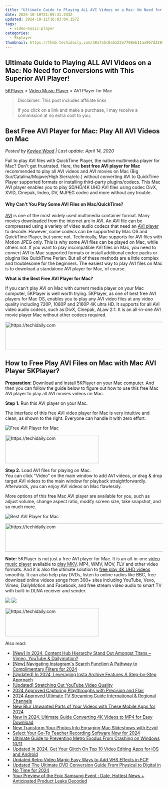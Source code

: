 ```yaml
---
title: "Ultimate Guide to Playing ALL AVI Videos on a Mac: No Need for Conversions with This Superior AVI Player!"
date: 2024-10-10T21:09:31.243Z
updated: 2024-10-11T16:03:04.157Z
tags:
  - video-music-player
categories:
  - 5kplayer
thumbnail: https://thmb.techidaily.com/38a7a5c0a5123e7708eb11aa967d228491b39460885352e6b8c3f7846969574b.jpg
---
```


## Ultimate Guide to Playing ALL AVI Videos on a Mac: No Need for Conversions with This Superior AVI Player!

[5KPlayer](https://tools.techidaily.com/5kplayer/products/) \> [Video Music Player](https://tools.techidaily.com/5kplayer/video-music-player/) \> AVI Player for Mac

>  Disclaimer: This post includes affiliate links
>
>  If you click on a link and make a purchase, I may receive a commission at no extra cost to you.
>

## Best Free AVI Player for Mac: Play All AVI Videos on Mac

 _Posted by [Kaylee Wood](https://www.quora.com/profile/Amanda-Hu-21) | Last update: April 14, 2020_

Fail to play AVI files with QuickTime Player, the native multimedia player for Mac? Don't get frustrated. Here, the **best free AVI player for Mac** recommended to play all AVI videos and AVI movies on Mac (Big Sur/Catalina/Mojave/High Sierra/etc.) without converting AVI to QuickTime Player supported formats or installing third-party plugins/codecs. This Mac AVI player enables you to play SD/HD/4K UHD AVI files using codec DivX, XVID, Cinepak, Indeo, DV, MJPEG codec and more without any trouble.

#### **Why Can't You Play Some AVI Files on Mac/QuickTime?**

[AVI](https://en.wikipedia.org/wiki/Audio%5FVideo%5FInterleave) is one of the most widely used multimedia container format. Many movies downloaded from the internet are in AVI. An AVI file can be compressed using a variety of video audio codecs that need an [AVI player](https://tools.techidaily.com/5kplayer/video-music-player/) to decode. However, some codecs can be supported by Mac OS and QuickTime Player, but some not. Technically, Mac supports for AVI files with Motion JPEG only. This is why some AVI files can be played on Mac, while others not. If you want to play incompatible AVI files on Mac, you need to convert AVI to Mac supported formats or install additional codec packs or plugins like QuickTime Perian. But all of these methods are a little complex and troublesome for the beginners. The easiest way to play AVI files on Mac is to download a standalone AVI player for Mac, of course. 

**What is the Best Free AVI Player for Mac?**

If you can't play AVI on Mac with current media player on your Mac computer, 5KPlayer is well worth trying. 5KPlayer, as one of best free AVI players for Mac OS, enables you to play any AVI video files at any video quality including 720P, 1080P and 2160P 4K ultra HD. It supports for all AVI video audio codecs, such as DivX, Cinepak, ALaw 2:1\. It is an all-in-one AVI movie player Mac without other codecs required.

<!-- affiliate ads begin -->
<a href="https://jalbum-affiliate-program.sjv.io/c/5597632/1584040/17916" target="_top" id="1584040">
  <img src="//a.impactradius-go.com/display-ad/17916-1584040" border="0" alt="https://techidaily.com" width="728" height="90"/>
</a>
<img height="0" width="0" src="https://jalbum-affiliate-program.sjv.io/i/5597632/1584040/17916" style="position:absolute;visibility:hidden;" border="0" />
<!-- affiliate ads end -->

## How to Free Play AVI Files on Mac with Mac AVI Player 5KPlayer?

**Preparation:** Download and install 5KPlayer on your Mac computer. And then you can follow the guide below to figure out how to use this free Mac AVI player to play all AVI movies videos on Mac.

**Step 1.** Run this AVI player on your Mac.

 The interface of this free AVI video player for Mac is very intuitive and clean, as shown to the right. Everyone can handle it with zero effort.

![Free AVI Player for Mac](https://www.5kplayer.com/video-music-player/img/youtube-0119-01.png) 

<!-- affiliate ads begin -->
<a href="https://laganoo.pxf.io/c/5597632/1484940/16446" target="_top" id="1484940">
  <img src="//a.impactradius-go.com/display-ad/16446-1484940" border="0" alt="https://techidaily.com" width="300" height="90"/>
</a>
<img height="0" width="0" src="https://laganoo.pxf.io/i/5597632/1484940/16446" style="position:absolute;visibility:hidden;" border="0" />
<!-- affiliate ads end -->

**Step 2.** Load AVI files for playing on Mac.  
 You can click "Video" on the main window to add AVI videos, or drag & drop target AVI videos to the main window for playback straightforwardly. Afterwards, you can enjoy AVI videos on Mac flawlessly.

More options of this free Mac AVI player are available for you, such as adjust volume, change aspect ratio, modify screen size, take snapshot, and so much more.

![Best AVI Player for Mac](https://www.5kplayer.com/video-music-player/img/free-4k-video-player-02.jpg) 

<!-- affiliate ads begin -->
<a href="https://appsumo.8odi.net/c/5597632/2049363/7443" target="_top" id="2049363">
  <img src="//a.impactradius-go.com/display-ad/7443-2049363" border="0" alt="https://techidaily.com" width="728" height="90"/>
</a>
<img height="0" width="0" src="https://appsumo.8odi.net/i/5597632/2049363/7443" style="position:absolute;visibility:hidden;" border="0" />
<!-- affiliate ads end -->

**Note:** 5KPlayer is not just a free AVI player for Mac. It is an all-in-one [video music player](https://tools.techidaily.com/5kplayer/video-music-player/) available to [play MKV](https://tools.techidaily.com/5kplayer/video-music-player/), MP4, WMV, MOV, FLV and other video formats. And it is also the ultimate solution to [free play 4K UHD videos](https://tools.techidaily.com/5kplayer/video-music-player/) smoothly. It can also help play DVDs, listen to online radios like BBC, free download online videos songs from 300+ sites including YouTube, Vevo, Vimeo, DailyMotion and Facebook, and free stream video audio to smart TV with built-in DLNA receiver and sender.

[![](https://www.5kplayer.com/video-music-player/../button/freedownbackmac.png)](https://tools.techidaily.com/5kplayer/products/) [![](https://www.5kplayer.com/video-music-player/../button/freedownbackwin.png)](https://tools.techidaily.com/5kplayer/products/)

<!-- affiliate ads begin -->
<a href="https://aligracehair.sjv.io/c/5597632/1997643/19272" target="_top" id="1997643">
  <img src="//a.impactradius-go.com/display-ad/19272-1997643" border="0" alt="https://techidaily.com" width="300" height="90"/>
</a>
<img height="0" width="0" src="https://aligracehair.sjv.io/i/5597632/1997643/19272" style="position:absolute;visibility:hidden;" border="0" />
<!-- affiliate ads end -->

<ins class="adsbygoogle"
     style="display:block"
     data-ad-format="autorelaxed"
     data-ad-client="ca-pub-7571918770474297"
     data-ad-slot="1223367746"></ins>

<ins class="adsbygoogle"
     style="display:block"
     data-ad-client="ca-pub-7571918770474297"
     data-ad-slot="8358498916"
     data-ad-format="auto"
     data-full-width-responsive="true"></ins>

<span class="atpl-alsoreadstyle">Also read:</span>
<div><ul>
<li><a href="https://facebook-video-share.techidaily.com/new-in-2024-content-hub-hierarchy-stand-out-amongst-titans-vimeo-youtube-and-dailymotion/"><u>[New] In 2024, Content Hub Hierarchy Stand Out Amongst Titans – Vimeo, YouTube & Dailymotion?</u></a></li>
<li><a href="https://instagram-video-files.techidaily.com/new-navigating-instagrams-search-function-a-pathway-to-complimentary-filters-for-2024/"><u>[New] Navigating Instagram's Search Function A Pathway to Complimentary Filters for 2024</u></a></li>
<li><a href="https://instagram-videos.techidaily.com/updated-in-2024-leveraging-insta-archive-features-a-step-by-step-approach/"><u>[Updated] In 2024, Leveraging Insta Archive Features A Step-by-Step Approach</u></a></li>
<li><a href="https://some-approaches.techidaily.com/updated-stretching-out-youtube-video-quality/"><u>[Updated] Stretching Out YouTube Video Quality</u></a></li>
<li><a href="https://screen-capture.techidaily.com/2024-approved-capturing-playthroughs-with-precision-and-flair/"><u>2024 Approved Capturing Playthroughs with Precision and Flair</u></a></li>
<li><a href="https://some-tips.techidaily.com/2024-approved-ultimate-tv-streaming-guide-international-and-regional-channels/"><u>2024 Approved Ultimate TV Streaming Guide International & Regional Channels</u></a></li>
<li><a href="https://video-ai-editor.techidaily.com/new-blur-unwanted-parts-of-your-videos-with-these-mobile-apps-for-2024/"><u>New Blur Unwanted Parts of Your Videos with These Mobile Apps for 2024</u></a></li>
<li><a href="https://video-ai-editor.techidaily.com/new-in-2024-ultimate-guide-converting-4k-videos-to-mp4-for-easy-download/"><u>New In 2024, Ultimate Guide Converting 4K Videos to MP4 for Easy Download</u></a></li>
<li><a href="https://video-ai-editor.techidaily.com/new-transform-your-photos-into-engaging-mac-slideshows-with-ezvid/"><u>New Transform Your Photos Into Engaging Mac Slideshows with Ezvid</u></a></li>
<li><a href="https://desktop-recording.techidaily.com/select-your-go-to-teacher-recording-software-now-for-2024/"><u>Select Your Go-To Teacher Recording Software Now for 2024</u></a></li>
<li><a href="https://win-blog.techidaily.com/ultimate-guide-to-preventing-metro-exodus-from-crashing-on-windows-1011/"><u>Ultimate Guide to Preventing Metro Exodus From Crashing on Windows 10/11</u></a></li>
<li><a href="https://video-ai-editor.techidaily.com/updated-in-2024-get-your-glitch-on-top-10-video-editing-apps-for-ios-and-android/"><u>Updated In 2024, Get Your Glitch On Top 10 Video Editing Apps for iOS and Android</u></a></li>
<li><a href="https://video-ai-editor.techidaily.com/updated-retro-video-magic-easy-ways-to-add-vhs-effects-in-fcp/"><u>Updated Retro Video Magic Easy Ways to Add VHS Effects in FCP</u></a></li>
<li><a href="https://video-ai-editor.techidaily.com/updated-the-ultimate-dvd-conversion-guide-from-physical-to-digital-in-no-time-for-2024/"><u>Updated The Ultimate DVD Conversion Guide From Physical to Digital in No Time for 2024</u></a></li>
<li><a href="https://tech-renaissance.techidaily.com/your-preview-of-the-epic-samsung-event-date-hottest-news-plus-anticipated-product-leaks-decoded/"><u>Your Preview of the Epic Samsung Event : Date, Hottest News + Anticipated Product Leaks Decoded</u></a></li>
</ul></div>

